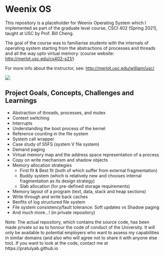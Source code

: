 # Weenix OS
<p>This repository is a placeholder for Weenix Operating System which I implemented as part of the graduate level course, CSCI 402 (Spring 2021), taught at USC by Prof. Bill Cheng.

The goal of the course was to familiarise students with the internals of operating system starting from the abstractions of processes and threads and all the way upto virtual memory. (course website: http://merlot.usc.edu/cs402-s21/)

For more info about the instructor, see: http://merlot.usc.edu/william/usc/</p>

<img src="os.png" />

<h2>Project Goals, Concepts, Challenges and Learnings</h2>
<ul>
  <li>Abstraction of threads, processes, and mutex</li>
  <li>Context switching</li>
  <li>Interrupts</li>
  <li>Understanding the boot process of the kernel</li>
  <li>Reference counting in the file system</li>
  <li>System call wrapper</li>
  <li>Case study of S5FS (system V file system)</li>
  <li>Demand paging</li>
  <li>Virtual memory map and the address space representation of a process</li>
  <li>Copy on write mechanism and shadow objects</li>
  <li>
    Memory allocation strategies
    <ul>
      <li>First fit & Best fit (both of which suffer from external fragmentation)</li>
      <li>Buddy system (which is relatively new and chooses internal fragmentation as its design strategy)</li>
      <li>Slab allocation (for pre-defined storage requirements)</li>
    </ul>
  </li>
  <li>Memory layout of a program (text, data, stack and heap sections)</li>
  <li>Write through and write back caches</li>
  <li>Benfits of log structured file system</li>
  <li>File system consistency/fault tolerance: Soft updates vs Shadow paging</li>
  <li>And much more...! (in private repository)</li>
</ul>

<p>Note: The actual repository, which contains the source code, has been made private so as to honour the code of conduct of the University. It will only be available to potential employers who want to assess my capabilities in similar domains (and also who will agree not to share it with anyone else too). If you want to look at the code, contact me at https://pratulyab.github.io

